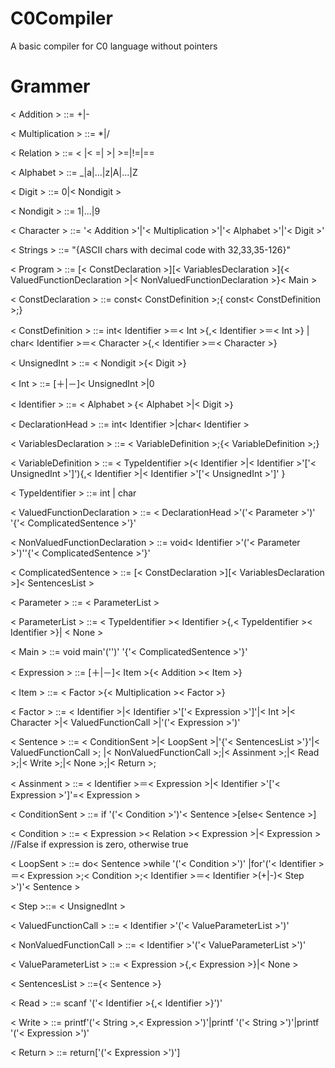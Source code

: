 C0Compiler
==========

A basic compiler for C0 language without pointers


Grammer
=======
< Addition > ::= +|-

< Multiplication >  ::= *|/

< Relation >  ::=  < |< =| >| >=|!=|==

< Alphabet >   ::= _|a|...|z|A|...|Z

< Digit >   ::= 0|< Nondigit >

< Nondigit >  ::= 1|...|9

< Character >   ::=  '< Addition >'|'< Multiplication >'|'< Alphabet >'|'< Digit >'

< Strings >   ::=  "{ASCII chars with decimal code with 32,33,35-126}"                              

< Program >    ::= [< ConstDeclaration >][< VariablesDeclaration >]{< ValuedFunctionDeclaration >|< NonValuedFunctionDeclaration >}< Main >

< ConstDeclaration > ::=  const< ConstDefinition >;{ const< ConstDefinition >;}

< ConstDefinition >   ::=   int< Identifier >＝< Int >{,< Identifier >＝< Int >}
                            | char< Identifier >＝< Character >{,< Identifier >＝< Character >}
							
< UnsignedInt >  ::= < Nondigit >{< Digit >}

< Int >        ::= [＋|－]< UnsignedInt >|0

< Identifier >    ::=  < Alphabet >｛< Alphabet >|< Digit >｝

< DeclarationHead >   ::=  int< Identifier >|char< Identifier >

< VariablesDeclaration >  ::= < VariableDefinition >;{< VariableDefinition >;}

< VariableDefinition >  ::= < TypeIdentifier >(< Identifier >|< Identifier >'['< UnsignedInt >']'){,< Identifier >|< Identifier >'['< UnsignedInt >']' }

< TypeIdentifier >      ::=  int | char

< ValuedFunctionDeclaration >  ::=  < DeclarationHead >'('< Parameter >')' '{'< ComplicatedSentence >'}'

< NonValuedFunctionDeclaration >  ::= void< Identifier >'('< Parameter >')''{'< ComplicatedSentence >'}'

< ComplicatedSentence >   ::=  [< ConstDeclaration >][< VariablesDeclaration >]< SentencesList >

< Parameter >    ::= < ParameterList >

< ParameterList >    ::=  < TypeIdentifier >< Identifier >{,< TypeIdentifier >< Identifier >}| < None >

< Main >    ::= void main'('')' '{'< ComplicatedSentence >'}'

< Expression >    ::= [＋|－]< Item >{< Addition >< Item >}

< Item >     ::= < Factor >{< Multiplication >< Factor >}

< Factor >    ::= < Identifier >|< Identifier >'['< Expression >']'|< Int >|< Character >|< ValuedFunctionCall >|'('< Expression >')'

< Sentence >    ::= < ConditionSent >|< LoopSent >|'{'< SentencesList >'}'|< ValuedFunctionCall >; 
                      |< NonValuedFunctionCall >;|< Assinment >;|< Read >;|< Write >;|< None >;|< Return >;
					  
< Assinment >   ::=  < Identifier >＝< Expression >|< Identifier >'['< Expression >']'=< Expression >

< ConditionSent >  ::=  if '('< Condition >')'< Sentence >[else< Sentence >]

< Condition >    ::=  < Expression >< Relation >< Expression >|< Expression > //False if expression is zero, otherwise true

< LoopSent >   ::=  do< Sentence >while '('< Condition >')' |for'('< Identifier >＝< Expression >;< Condition >;< Identifier >＝< Identifier >(+|-)< Step >')'< Sentence >

< Step >::= < UnsignedInt >  

< ValuedFunctionCall > ::= < Identifier >'('< ValueParameterList >')'

< NonValuedFunctionCall > ::= < Identifier >'('< ValueParameterList >')'

< ValueParameterList >   ::= < Expression >{,< Expression >}|< None >

< SentencesList >   ::={< Sentence >}

< Read >    ::=  scanf '('< Identifier >{,< Identifier >}')'

< Write >    ::=  printf'('< String >,< Expression >')'|printf '('< String >')'|printf '('< Expression >')'

< Return >   ::=  return['('< Expression >')']

